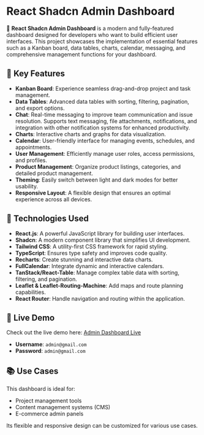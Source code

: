 # React Shadcn Admin Dashboard  

🚀 **React Shadcn Admin Dashboard** is a modern and fully-featured dashboard designed for developers who want to build efficient user interfaces. This project showcases the implementation of essential features such as a Kanban board, data tables, charts, calendar, messaging, and comprehensive management functions for your dashboard.  

## 🌟 Key Features  

- **Kanban Board**: Experience seamless drag-and-drop project and task management.  
- **Data Tables**: Advanced data tables with sorting, filtering, pagination, and export options.  
- **Chat**: Real-time messaging to improve team communication and issue resolution. Supports text messaging, file attachments, notifications, and integration with other notification systems for enhanced productivity.  
- **Charts**: Interactive charts and graphs for data visualization.  
- **Calendar**: User-friendly interface for managing events, schedules, and appointments.  
- **User Management**: Efficiently manage user roles, access permissions, and profiles.  
- **Product Management**: Organize product listings, categories, and detailed product management.  
- **Theming**: Easily switch between light and dark modes for better usability.  
- **Responsive Layout**: A flexible design that ensures an optimal experience across all devices.  

## 🔧 Technologies Used  

- **React.js**: A powerful JavaScript library for building user interfaces.  
- **Shadcn**: A modern component library that simplifies UI development.  
- **Tailwind CSS**: A utility-first CSS framework for rapid styling.  
- **TypeScript**: Ensures type safety and improves code quality.  
- **Recharts**: Create stunning and interactive data charts.  
- **FullCalendar**: Integrate dynamic and interactive calendars.  
- **TanStack/React-Table**: Manage complex table data with sorting, filtering, and pagination.  
- **Leaflet & Leaflet-Routing-Machine**: Add maps and route planning capabilities.  
- **React Router**: Handle navigation and routing within the application.  

## 🚀 Live Demo  

Check out the live demo here: [Admin Dashboard Live](https://admin-layout-sand.vercel.app/)  

- **Username**: `admin@gmail.com`  
- **Password**: `admin@gmail.com`  

## 📚 Use Cases  

This dashboard is ideal for:  
- Project management tools  
- Content management systems (CMS)  
- E-commerce admin panels  

Its flexible and responsive design can be customized for various use cases.
